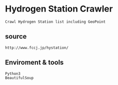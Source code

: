 # Hydrogen Station Crawler	
	Crawl Hydrogen Station list including GeoPoint
	

## source
	http://www.fccj.jp/hystation/
	

## Enviroment & tools
	Python3
	BeautifulSoup

